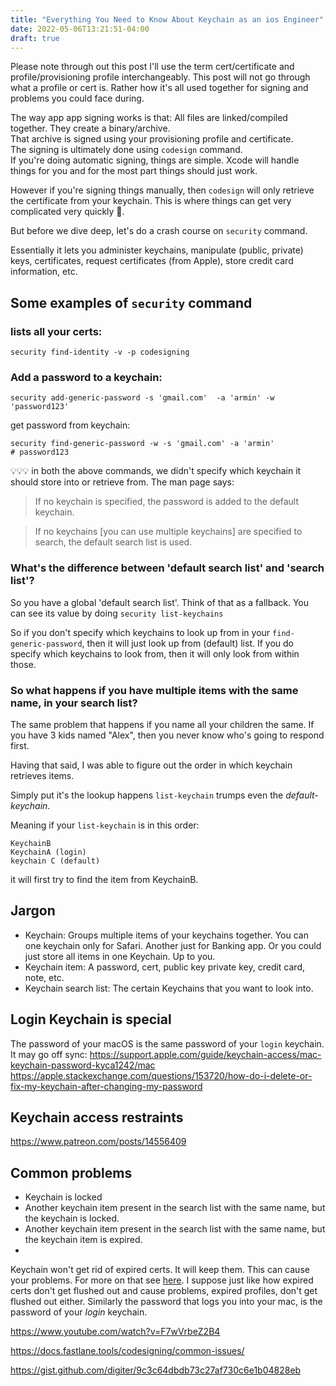 ```yaml
---
title: "Everything You Need to Know About Keychain as an ios Engineer"
date: 2022-05-06T13:21:51-04:00
draft: true
---
```

Please note through out this post I'll use the term cert/certificate and profile/provisioning profile interchangeably. This post will not go through what a profile or cert is. Rather how it's all used together for signing and problems you could face during. 

The way app app signing works is that: 
All files are linked/compiled together. They create a binary/archive.  
That archive is signed using your provisioning profile and certificate.  
The signing is ultimately done using `codesign` command.  
If you're doing automatic signing, things are simple. Xcode will handle things for you and for the most part things should just work. 

However if you're signing things manually, then `codesign` will only retrieve the certificate from your keychain. This is where things can get very complicated very quickly 🫠.

But before we dive deep, let's do a crash course on `security` command. 

Essentially it lets you administer keychains, manipulate (public, private) keys, certificates, request certificates (from Apple), store credit card information, etc. 

## Some examples of `security` command

### lists all your certs: 
```
security find-identity -v -p codesigning
```

### Add a password to a keychain:

```
security add-generic-password -s 'gmail.com'  -a 'armin' -w 'password123'
```

get password from keychain:

```
security find-generic-password -w -s 'gmail.com' -a 'armin'
# password123
```

💡💡💡 in both the above commands, we didn't specify which keychain it should store into or retrieve from. The man page says: 

> If no keychain is specified, the password is added to the default keychain.

> If no keychains [you can use multiple keychains] are specified to search, the default search list is used.

### What's the difference between 'default search list' and 'search list'?

So you have a global 'default search list'. Think of that as a fallback. You can see its value by doing `security list-keychains`

So if you don't specify which keychains to look up from in your `find-generic-password`, then it will just look up from (default) list. If you do specify which keychains to look from, then it will only look from within those.

### So what happens if you have multiple items with the same name, in your search list?

The same problem that happens if you name all your children the same. If you have 3 kids named "Alex", then you never know who's going to respond first. 

Having that said, I was able to figure out the order in which keychain retrieves items. 

Simply put it's the lookup happens `list-keychain` trumps even the _default-keychain_.

Meaning if your `list-keychain` is in this order:

```
KeychainB  
KeychainA (login)  
keychain C (default)
```

it will first try to find the item from KeychainB. 


## Jargon
- Keychain: Groups multiple items of your keychains together. You can one keychain only for Safari. Another just for Banking app. Or you could just store all items in one Keychain. Up to you.
- Keychain item: A password, cert, public key private key, credit card, note, etc. 
- Keychain search list: The certain Keychains that you want to look into. 


## Login Keychain is special
The password of your macOS is the same password of your `login` keychain. It may go off sync: https://support.apple.com/guide/keychain-access/mac-keychain-password-kyca1242/mac 
https://apple.stackexchange.com/questions/153720/how-do-i-delete-or-fix-my-keychain-after-changing-my-password

## Keychain access restraints
https://www.patreon.com/posts/14556409

## Common problems
- Keychain is locked
- Another keychain item present in the search list with the same name, but the keychain is locked.
- Another keychain item present in the search list with the same name, but the keychain item is expired.
- 
Keychain won't get rid of expired certs. It will keep them. This can cause your problems. For more on that see [here](https://stackoverflow.com/questions/32821189/xcode-7-error-missing-ios-distribution-signing-identity-for/35401483#35401483). I suppose just like how expired certs don't get flushed out and cause problems, expired profiles, don't get flushed out either. 
Similarly the password that logs you into your mac, is the password of your _login_ keychain. 


https://www.youtube.com/watch?v=F7wVrbeZ2B4

https://docs.fastlane.tools/codesigning/common-issues/

https://gist.github.com/digiter/9c3c64dbdb73c27af730c6e1b04828eb